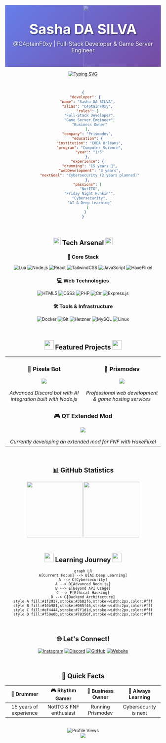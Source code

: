 <!-- Header with GIF Background -->
<div align="center">
  <div style="position: relative; width: 100%; height: 200px; overflow: hidden; background: linear-gradient(135deg, #667eea 0%, #764ba2 100%);">
    <img src="https://i.imgur.com/FuX0za3.gif" style="position: absolute; width: 100%; height: 100%; object-fit: cover; opacity: 0.4;" />
    <div style="position: relative; z-index: 1; padding-top: 50px;">
      <h1 style="color: white; font-size: 45px; margin: 0; text-shadow: 2px 2px 4px rgba(0,0,0,0.5);">Sasha DA SILVA</h1>
      <p style="color: white; font-size: 18px; margin-top: 10px; text-shadow: 1px 1px 3px rgba(0,0,0,0.5);">@C4ptainF0xy | Full-Stack Developer & Game Server Engineer</p>
    </div>
  </div>
</div>

<!-- Typing Animation -->
<div align="center">
  
  [![Typing SVG](https://readme-typing-svg.demolab.com?font=JetBrains+Mono&weight=600&size=22&pause=1000&color=58A6FF&center=true&vCenter=true&random=false&width=600&lines=%22Nothing+personal+kid%22;Business+Owner+%26+Student;Drummer+%26+Rhythm+Gamer;Building+the+digital+future+%F0%9F%9A%80)](https://git.io/typing-svg)
  
</div>

<!-- About Me Section with Readable Format -->
<div align="center">
  <br>
  
```json
{
  "developer": {
    "name": "Sasha DA SILVA",
    "alias": "C4ptainF0xy",
    "roles": [
      "Full-Stack Developer",
      "Game Server Engineer",
      "Business Owner"
    ],
    "company": "Prismodev",
    "education": {
      "institution": "CODA Orléans",
      "program": "Computer Science",
      "year": "1/5"
    },
    "experience": {
      "drumming": "15 years 🥁",
      "webDevelopment": "3 years",
      "nextGoal": "Cybersecurity (2 years planned)"
    },
    "passions": [
      "NotITG",
      "Friday Night Funkin'",
      "Cybersecurity",
      "AI & Deep Learning"
    ]
  }
}
```

</div>

<br>

<!-- Tech Stack Section with Animated Icons -->
<h2 align="center">
<img src="https://media2.giphy.com/media/QssGEmpkyEOhBCb7e1/giphy.gif?cid=ecf05e47a0n3gi1bfqntqmob8g9aid1oyj2wr3ds3mg700bl&rid=giphy.gif" width="24px" height="24px">
Tech Arsenal
<img src="https://media2.giphy.com/media/QssGEmpkyEOhBCb7e1/giphy.gif?cid=ecf05e47a0n3gi1bfqntqmob8g9aid1oyj2wr3ds3mg700bl&rid=giphy.gif" width="24px" height="24px">
</h2>

<div align="center">

### 🎯 Core Stack
![Lua](https://img.shields.io/badge/Lua-2C2D72?style=for-the-badge&logo=lua&logoColor=white)
![Node.js](https://img.shields.io/badge/Node.js-339933?style=for-the-badge&logo=nodedotjs&logoColor=white)
![React](https://img.shields.io/badge/React-20232A?style=for-the-badge&logo=react&logoColor=61DAFB)
![TailwindCSS](https://img.shields.io/badge/Tailwind_CSS-38B2AC?style=for-the-badge&logo=tailwind-css&logoColor=white)
![JavaScript](https://img.shields.io/badge/JavaScript-F7DF1E?style=for-the-badge&logo=javascript&logoColor=black)
![HaxeFlixel](https://img.shields.io/badge/Haxe-EA8220?style=for-the-badge&logo=haxe&logoColor=white)

### 💻 Web Technologies
![HTML5](https://img.shields.io/badge/HTML5-E34F26?style=for-the-badge&logo=html5&logoColor=white)
![CSS3](https://img.shields.io/badge/CSS3-1572B6?style=for-the-badge&logo=css3&logoColor=white)
![PHP](https://img.shields.io/badge/PHP-777BB4?style=for-the-badge&logo=php&logoColor=white)
![C#](https://img.shields.io/badge/C%23-239120?style=for-the-badge&logo=csharp&logoColor=white)
![Express.js](https://img.shields.io/badge/Express.js-000000?style=for-the-badge&logo=express&logoColor=white)

### 🛠️ Tools & Infrastructure
![Docker](https://img.shields.io/badge/Docker-2496ED?style=for-the-badge&logo=docker&logoColor=white)
![Git](https://img.shields.io/badge/Git-F05032?style=for-the-badge&logo=git&logoColor=white)
![Hetzner](https://img.shields.io/badge/Hetzner-D50C2D?style=for-the-badge&logo=hetzner&logoColor=white)
![MySQL](https://img.shields.io/badge/MySQL-4479A1?style=for-the-badge&logo=mysql&logoColor=white)
![Linux](https://img.shields.io/badge/Linux-FCC624?style=for-the-badge&logo=linux&logoColor=black)

</div>

<br>

<!-- Projects Section -->
<h2 align="center">
<img src="https://media.giphy.com/media/iY8CRBdQXODJSCERIr/giphy.gif" width="30px" height="30px">
Featured Projects
<img src="https://media.giphy.com/media/iY8CRBdQXODJSCERIr/giphy.gif" width="30px" height="30px">
</h2>

<div align="center">
<table>
  <tr>
    <td align="center" width="50%">
      <h3>🤖 Pixela Bot</h3>
      <a href="https://pixela.prismodev.fr">
        <img src="https://img.shields.io/badge/Visit-Pixela-4285F4?style=for-the-badge&logo=node.js&logoColor=white" />
      </a>
      <br><br>
      <i>Advanced Discord bot with AI integration built with Node.js</i>
    </td>
    <td align="center" width="50%">
      <h3>🏢 Prismodev</h3>
      <a href="https://prismodev.fr">
        <img src="https://img.shields.io/badge/Visit-Prismodev-000000?style=for-the-badge&logo=react&logoColor=white" />
      </a>
      <br><br>
      <i>Professional web development & game hosting services</i>
    </td>
  </tr>
  <tr>
    <td align="center" colspan="2">
      <h3>🎮 QT Extended Mod</h3>
      <a href="https://qtextended.prismodev.com">
        <img src="https://img.shields.io/badge/Friday_Night_Funkin'-FF6B6B?style=for-the-badge&logo=apple%20music&logoColor=white" />
      </a>
      <br><br>
      <i>Currently developing an extended mod for FNF with HaxeFlixel</i>
    </td>
  </tr>
</table>
</div>

<br>

<!-- GitHub Stats -->
<h2 align="center">
📊 GitHub Statistics
</h2>

<div align="center">
<img height="180em" src="https://github-readme-stats.vercel.app/api?username=C4ptainF0xy&show_icons=true&theme=tokyonight&include_all_commits=true&count_private=true"/>
<img height="180em" src="https://github-readme-stats.vercel.app/api/top-langs/?username=C4ptainF0xy&layout=compact&langs_count=8&theme=tokyonight"/>
</div>

<br>

<!-- Currently Learning Section -->
<h2 align="center">
<img src="https://media.giphy.com/media/WUlplcMpOCEmTGBtBW/giphy.gif" width="30">
Learning Journey
<img src="https://media.giphy.com/media/WUlplcMpOCEmTGBtBW/giphy.gif" width="30">
</h2>

<div align="center">

```mermaid
graph LR
A[Current Focus] --> B[AI Deep Learning]
A --> C[Cybersecurity]
A --> D[Advanced Node.js]
B --> E[Beyond API Usage]
C --> F[Ethical Hacking]
D --> G[Backend Architecture]
style A fill:#1f2937,stroke:#3b82f6,stroke-width:2px,color:#fff
style B fill:#10b981,stroke:#065f46,stroke-width:2px,color:#fff
style C fill:#ef4444,stroke:#7f1d1d,stroke-width:2px,color:#fff
style D fill:#f59e0b,stroke:#78350f,stroke-width:2px,color:#fff
```

</div>

<br>

<!-- Connect Section -->
<h2 align="center">
🌐 Let's Connect!
</h2>

<div align="center">

[![Instagram](https://img.shields.io/badge/Instagram-E4405F?style=for-the-badge&logo=instagram&logoColor=white)](https://www.instagram.com/c4ptainfoxy/)
[![Discord](https://img.shields.io/badge/Discord-7289DA?style=for-the-badge&logo=discord&logoColor=white)](https://discordapp.com/users/1195101621143740509)
[![GitHub](https://img.shields.io/badge/GitHub-100000?style=for-the-badge&logo=github&logoColor=white)](https://github.com/C4ptainF0xy)
[![Website](https://img.shields.io/badge/Website-000000?style=for-the-badge&logo=About.me&logoColor=white)](https://prismodev.fr)

</div>

<br>

<!-- Fun Facts Section -->
<h2 align="center">
🎯 Quick Facts
</h2>

<div align="center">

| 🥁 Drummer | 🎮 Rhythm Gamer | 💼 Business Owner | 🌱 Always Learning |
|:---:|:---:|:---:|:---:|
| 15 years of experience | NotITG & FNF enthusiast | Running Prismodev | Cybersecurity is next |

</div>

<br>

<!-- Profile Views Counter -->
<div align="center">
<img src="https://komarev.com/ghpvc/?username=C4ptainF0xy&style=for-the-badge&color=58A6FF" alt="Profile Views" />
</div>

<!-- Footer Wave -->
<div align="center">
<img src="https://capsule-render.vercel.app/api?type=waving&color=gradient&customColorList=12,14,16,17,11&height=100&section=footer&animation=twinkling" />
</div>

<!-- Hidden Signature -->
<!-- Made with 💙 by C4ptainF0xy | "Nothing personal kid" -->
